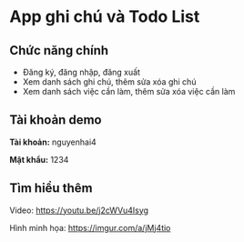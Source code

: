 # App ghi chú và Todo List

## Chức năng chính

- Đăng ký, đăng nhập, đăng xuất
- Xem danh sách ghi chú, thêm sửa xóa ghi chú
- Xem danh sách việc cần làm, thêm sửa xóa việc cần làm

## Tài khoản demo

**Tài khoản:** nguyenhai4

**Mật khẩu:** 1234

## Tìm hiểu thêm

Video: https://youtu.be/j2cWVu4Isyg

Hình minh họa: https://imgur.com/a/jMj4tio